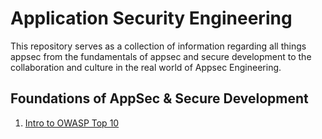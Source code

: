 # Application Security Engineering
This repository serves as a collection of information regarding all things appsec from the fundamentals of appsec and secure development to the collaboration and culture in the real world of Appsec Engineering.

## Foundations of AppSec & Secure Development
1. [Intro to OWASP Top 10](OWASP-Top-10.md)
